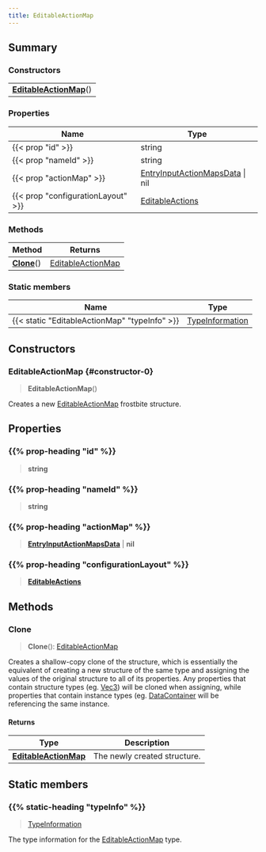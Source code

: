 ```yaml
---
title: EditableActionMap
---
```



## Summary
### Constructors
| |
| ----------- |
| **[EditableActionMap](#constructor-0)**() |

### Properties
| Name | Type |
| ---- | ---- |
| {{< prop "id" >}} | string |
| {{< prop "nameId" >}} | string |
| {{< prop "actionMap" >}} | [EntryInputActionMapsData](/vext/ref/fb/entryinputactionmapsdata) \| nil |
| {{< prop "configurationLayout" >}} | [EditableActions](/vext/ref/fb/editableactions) |

### Methods
| Method | Returns |
| ------ | ---- |
| **[Clone](#clone)**() | [EditableActionMap](/vext/ref/fb/editableactionmap) |

### Static members
| Name | Type |
| ---- | ---- |
| {{< static "EditableActionMap" "typeInfo" >}} | [TypeInformation](/vext/ref/shared/class/typeinformation) |

## Constructors
### EditableActionMap {#constructor-0}
> **EditableActionMap**()

Creates a new [EditableActionMap](/vext/ref/fb/editableactionmap) frostbite structure.

## Properties
### {{% prop-heading "id" %}}
> **string**

### {{% prop-heading "nameId" %}}
> **string**

### {{% prop-heading "actionMap" %}}
> **[EntryInputActionMapsData](/vext/ref/fb/entryinputactionmapsdata)** | **nil**

### {{% prop-heading "configurationLayout" %}}
> **[EditableActions](/vext/ref/fb/editableactions)**

## Methods
### Clone
> **Clone**(): [EditableActionMap](/vext/ref/fb/editableactionmap)

Creates a shallow-copy clone of the structure, which is essentially the equivalent of creating a new structure of the same type and assigning the values of the original structure to all of its properties. Any properties that contain structure types (eg. [Vec3](/vext/ref/shared/class/vec3)) will be cloned when assigning, while properties that contain instance types (eg. [DataContainer](/vext/ref/shared/class/datacontainer) will be referencing the same instance.

#### Returns
| Type | Description |
| ---- | ----------- |
| **[EditableActionMap](/vext/ref/fb/editableactionmap)** | The newly created structure. |

## Static members
### {{% static-heading "typeInfo" %}}
> [TypeInformation](/vext/ref/shared/class/typeinformation)

The type information for the [EditableActionMap](/vext/ref/fb/editableactionmap) type.

